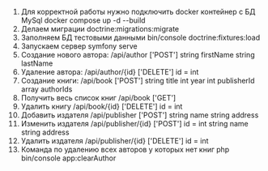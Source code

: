1. Для корректной работы нужно подключить docker контейнер с БД MySql
docker compose up -d --build
2. Делаем миграции
doctrine:migrations:migrate
3. Заполняем БД тестовыми данными
bin/console doctrine:fixtures:load
4. Запускаем сервер
symfony serve
5. Создание нового автора: /api/author ['POST']
string firstName
string lastName
6. Удаление автора: /api/author/{id} ['DELETE'] id = int
7. Создание книги: /api/book ['POST']
string title
int year
int publisherId
array authorIds 
8. Получить весь список книг /api/book ['GET']
9. Удалить книгу /api/book/{id} ['DELETE'] id = int
10. Добавить издателя /api/publisher ['POST']
string name
string address
11. Изменить издателя /api/publisher/{id} ['POST'] id = int
string name
string address
12. Удалить издателя /api/publisher/{id} ['DELETE'] id = int
13. Команда по удалению всех авторов у которых нет книг 
php bin/console app:clearAuthor